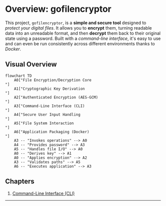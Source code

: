 # Overview: gofilencryptor

This project, `gofilencryptor`, is a **simple and secure tool** designed to *protect your digital files*. It allows you to **encrypt** them, turning readable data into an unreadable format, and then **decrypt** them back to their original state using a password. Built with a *command-line interface*, it's easy to use and can even be run consistently across different environments thanks to *Docker*.


## Visual Overview

```mermaid
flowchart TD
    A0["File Encryption/Decryption Core
"]
    A1["Cryptographic Key Derivation
"]
    A2["Authenticated Encryption (AES-GCM)
"]
    A3["Command-Line Interface (CLI)
"]
    A4["Secure User Input Handling
"]
    A5["File System Interaction
"]
    A6["Application Packaging (Docker)
"]
    A3 -- "Invokes operations" --> A0
    A4 -- "Provides password" --> A3
    A5 -- "Handles file I/O" --> A0
    A0 -- "Derives key" --> A1
    A0 -- "Applies encryption" --> A2
    A3 -- "Validates paths" --> A5
    A6 -- "Executes application" --> A3
```

## Chapters


1. [Command-Line Interface (CLI)
](01_command_line_interface__cli__.md)

---
